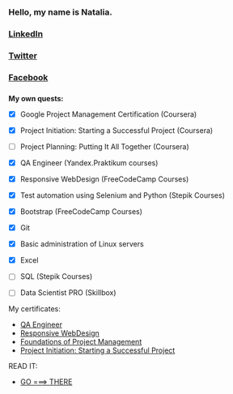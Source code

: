 ### Hello, my name is Natalia. 
### [LinkedIn](www.linkedin.com/in/nataliapopovaqa)
### [Twitter](https://twitter.com/NataliaHerbera)
### [Facebook](https://www.facebook.com/profile.php?id=100092604933604)
### 
**My own quests:**
* [x] Google Project Management Certification (Coursera)
* [x] Project Initiation: Starting a Successful Project (Coursera)
* [ ] Project Planning: Putting It All Together (Coursera)
* [x] QA Engineer (Yandex.Praktikum courses)
* [x] Responsive WebDesign (FreeCodeCamp Courses)
* [x] Test automation using Selenium and Python (Stepik Courses)
* [x] Bootstrap (FreeCodeCamp Courses)
* [x] Git
* [x] Basic administration of Linux servers
* [x] Excel
* [ ] SQL (Stepik Courses)
* [ ] Data Scientist PRO (Skillbox)


My certificates:
* [QA Engineer](https://disk.yandex.ru/i/krcLKRzrAlTMyw)
* [Responsive WebDesign](https://www.freecodecamp.org/certification/nat_popstar/responsive-web-design)
* [Foundations of Project Management](https://www.coursera.org/account/accomplishments/certificate/Q5JMY8VF7GDV)
* [Project Initiation: Starting a Successful Project](https://www.coursera.org/account/accomplishments/certificate/GTUM94TQY5Z4)

READ IT: 
* [GO ===> THERE ](https://github.com/NatPopstar/Books_to_read/blob/main/README.md)



